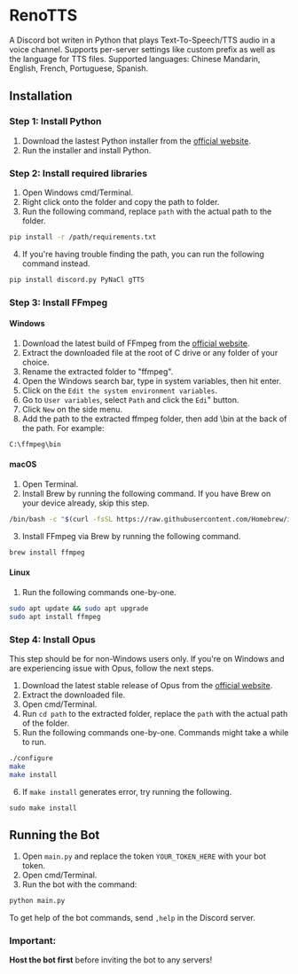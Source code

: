 # RenoTTS
A Discord bot writen in Python that plays Text-To-Speech/TTS audio in a voice channel. Supports per-server settings like custom prefix as well as the language for TTS files. Supported languages: Chinese Mandarin, English, French, Portuguese, Spanish.

## Installation
### Step 1: Install Python
  1. Download the lastest Python installer from the [official website](https://www.python.org/downloads/).
  2. Run the installer and install Python.

### Step 2: Install required libraries
  1. Open Windows cmd/Terminal.
  2. Right click onto the folder and copy the path to folder.
  3. Run the following command, replace ``path`` with the actual path to the folder.
```bash
pip install -r /path/requirements.txt
```
  4. If you're having trouble finding the path, you can run the following command instead.
 ```bash
pip install discord.py PyNaCl gTTS
```

### Step 3: Install FFmpeg
#### Windows
  1. Download the latest build of FFmpeg from the [official website](https://ffmpeg.org/download.html).
  2. Extract the downloaded file at the root of C drive or any folder of your choice.
  3. Rename the extracted folder to "ffmpeg".
  4. Open the Windows search bar, type in system variables, then hit enter.
  5. Click on the ``Edit the system environment variables``.
  6. Go to ``User variables``, select ``Path`` and click the ``Edi``" button.
  7. Click ``New`` on the side menu.
  8. Add the path to the extracted ffmpeg folder, then add \bin at the back of the path. For example:
```bash
C:\ffmpeg\bin
```

#### macOS
  1. Open Terminal.
  2. Install Brew by running the following command. If you have Brew on your device already, skip this step.
```bash
/bin/bash -c "$(curl -fsSL https://raw.githubusercontent.com/Homebrew/install/HEAD/install.sh)"
```
  3. Install FFmpeg via Brew by running the following command.
```bash
brew install ffmpeg
```

#### Linux
  1. Run the following commands one-by-one.
```bash
sudo apt update && sudo apt upgrade
sudo apt install ffmpeg
```

### Step 4: Install Opus
  This step should be for non-Windows users only. If you're on Windows and are experiencing issue with Opus, follow the next steps.
  1. Download the latest stable release of Opus from the [official website](https://opus-codec.org/downloads/).
  2. Extract the downloaded file.
  3. Open cmd/Terminal.
  4. Run ``cd path`` to the extracted folder, replace the ``path`` with the actual path of the folder.
  5. Run the following commands one-by-one. Commands might take a while to run.
```bash
./configure
make
make install
```
  6. If ``make install`` generates error, try running the following.
```
sudo make install
```

## Running the Bot
  1. Open ``main.py`` and replace the token ``YOUR_TOKEN_HERE`` with your bot token.
  2. Open cmd/Terminal.
  3. Run the bot with the command:
```bash
python main.py
```
To get help of the bot commands, send ``,help`` in the Discord server.

### Important:
**Host the bot first** before inviting the bot to any servers!
